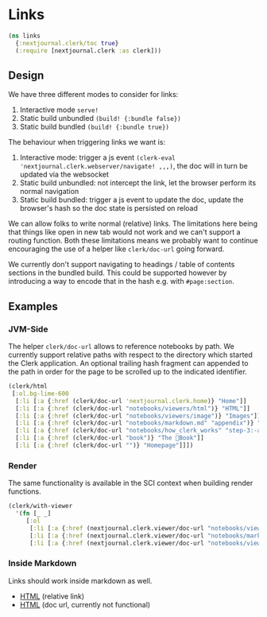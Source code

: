 # Links
```clojure
(ns links
  {:nextjournal.clerk/toc true}
  (:require [nextjournal.clerk :as clerk]))
```
## Design

We have three different modes to consider for links:

1. Interactive mode `serve!`
2. Static build unbundled `(build! {:bundle false})`
3. Static build bundled `(build! {:bundle true})`

The behaviour when triggering links we want is:

1. Interactive mode: trigger a js event `(clerk-eval 'nextjournal.clerk.webserver/navigate! ,,,)`, the doc will in turn be updated via the websocket
2. Static build unbundled: not intercept the link, let the browser perform its normal navigation
3. Static build bundled: trigger a js event to update the doc, update the browser's hash so the doc state is persisted on reload

We can allow folks to write normal (relative) links. The limitations here being that things like open in new tab would not work and we can't support a routing function. Both these limitations means we probably want to continue encouraging the use of a helper like `clerk/doc-url` going forward.

We currently don't support navigating to headings / table of contents sections in the bundled build. This could be supported however by introducing a way to encode that in the hash e.g. with `#page:section`.


## Examples


### JVM-Side

The helper `clerk/doc-url` allows to reference notebooks by path. We currently support relative paths with respect to the directory which started the Clerk application. An optional trailing hash fragment can appended to the path in order for the page to be scrolled up to the indicated identifier.


```clojure
(clerk/html
 [:ol.bg-lime-600
  [:li [:a {:href (clerk/doc-url 'nextjournal.clerk.home)} "Home"]]
  [:li [:a {:href (clerk/doc-url "notebooks/viewers/html")} "HTML"]]
  [:li [:a {:href (clerk/doc-url "notebooks/viewers/image")} "Images"]]
  [:li [:a {:href (clerk/doc-url "notebooks/markdown.md" "appendix")} "Markdown / Appendix"]]
  [:li [:a {:href (clerk/doc-url "notebooks/how_clerk_works" "step-3:-analyzer")} "Clerk Analyzer"]]
  [:li [:a {:href (clerk/doc-url "book")} "The 📕Book"]]
  [:li [:a {:href (clerk/doc-url "")} "Homepage"]]])
```

### Render

The same functionality is available in the SCI context when building render functions.

```clojure
(clerk/with-viewer
  '(fn [_ _]
     [:ol
      [:li [:a {:href (nextjournal.clerk.viewer/doc-url "notebooks/viewers/html")} "HTML"]]
      [:li [:a {:href (nextjournal.clerk.viewer/doc-url "notebooks/markdown")} "Markdown"]]
      [:li [:a {:href (nextjournal.clerk.viewer/doc-url "notebooks/viewer_api")} "Viewer API / Tables"]]]) nil)

```


### Inside Markdown

Links should work inside markdown as well.

* [HTML](../notebooks/viewers/html) (relative link)
* [HTML](clerk/doc-url,"notebooks/viewers/html") (doc url, currently not functional)
